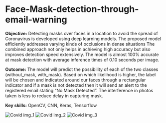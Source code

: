 # Face-Mask-detection-through-email-warning

**Objective:** Detecting masks over faces in a location to avoid the spread of Coronavirus is developed using deep learning models. The proposed model efficiently addresses varying kinds of occlusions in dense situations The combined approach not only helps in achieving high accuracy but also improves detection speed extensively. The model is almost 100% accurate at mask detection with average inference times of 0.10 seconds per image.

**Outcome:** The model will predict the possibility of each of the two classes (without_mask, with_mask). Based on which likelihood is higher, the label will be chosen and indicated around our faces through a rectangular indicator and if a mask is not detected then it will send an alert to the registered email stating “No Mask Detected”. The interference in photos taken is less to reduce delay in capturing mask.

**Key skills:** OpenCV, CNN, Keras, Tensorflow 

![Covid img_1](https://user-images.githubusercontent.com/68693473/145756867-5ffd7bcb-a170-4876-b9ac-203593978fd1.PNG)
![Covid img_2](https://user-images.githubusercontent.com/68693473/145756870-4fbc77af-4f71-44e8-80fa-d19acd2c5183.PNG)
![Covid img_3](https://user-images.githubusercontent.com/68693473/145756874-12207f1a-94a3-4c18-819a-a175d5f8ba27.PNG)
